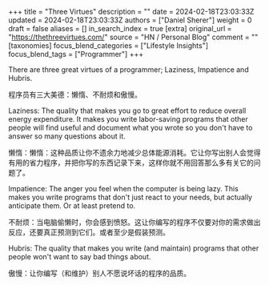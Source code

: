 +++
title = "Three Virtues"
description = ""
date = 2024-02-18T23:03:33Z
updated = 2024-02-18T23:03:33Z
authors = ["Daniel Sherer"]
weight = 0
draft = false
aliases = []
in_search_index = true
[extra]
original_url = "https://thethreevirtues.com/"
source = "HN / Personal Blog"
comment = ""
[taxonomies]
focus_blend_categories = ["Lifestyle Insights"]
focus_blend_tags = ["Programmer"]
+++

There are three great virtues of a programmer; Laziness, Impatience and Hubris.

程序员有三大美德：懒惰、不耐烦和傲慢。

Laziness: The quality that makes you go to great effort to reduce overall energy expenditure. It makes you write labor-saving programs that other people will find useful and document what you wrote so you don't have to answer so many questions about it.

懒惰：懒惰：这种品质让你不遗余力地减少总体能源消耗。它让你写出别人会觉得有用的省力程序，并把你写的东西记录下来，这样你就不用回答那么多有关它的问题了。

Impatience: The anger you feel when the computer is being lazy. This makes you write programs that don't just react to your needs, but actually anticipate them. Or at least pretend to.

不耐烦：当电脑偷懒时，你会感到愤怒。这让你编写的程序不仅要对你的需求做出反应，还要真正预测到它们。或者至少是假装预测。

Hubris: The quality that makes you write (and maintain) programs that other people won't want to say bad things about.

傲慢：让你编写（和维护）别人不愿说坏话的程序的品质。
